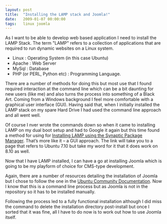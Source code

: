 ```yaml
---
layout: post
title:  "Installing the LAMP stack and Joomla!"
date:   2009-01-07 00:00:00
tags:   linux joomla
---
```

As I want to be able to develop web based application I need to install the LAMP Stack. The term "LAMP" refers to a collection of applications that are required to run dynamic websites on a Linux system.

- Linux : Operating System (in this case Ubuntu)
- Apache : Web Server
- MySql : Database
- PHP (or PERL, Python etc) : Programming Language.

There are a number of methods for doing this but most use that I found required interaction at the command line which can be a bit daunting for new users (like me) and also turns the process into something of a Black Art. Coming from a Windows background I feel more comfortable with a graphical user interface (GUI). Having said that, when I initially installed the LAMP stack on my spare Hard Drive I had used the command line approach and all went well.
<!--more-->
Of course I nver wrote the commands down so when it came to installing LAMP on my dual boot setup and had to Google it again but this time found a method for using for <a href='http://openises.wiki.sourceforge.net/Installing+the+Ubuntu+Lamp+Package+-+Page+1' target="_blank">Installing LAMP using the Synaptic Package Manager</a>. That’s more like it – a GUI approach. The link will take you to a page that refers to Ubuntu 7.10 but take my word for it that it does work on 8.10 as well.

Now that I have LAMP installed, I can have a go at installing Joomla which is going to be my playform of choice for CMS-type development.

Again, there are a number of resources detailing the installation of Joomla but I chose to follow the one in the <a href='https://help.ubuntu.com/community/Joomla' target="_blank"> Ubuntu Community Documentation</a>. Now I know that this is a command line process but as Joomla is not in the repository so it has to be installed manually.

Following the process led to a fully functional installation although I did miss the command to delete the installation directory post-install but once I sorted that it was fine, all I have to do now is to work out how to use Joomla itself.

